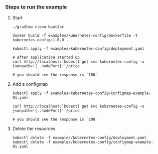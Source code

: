 ### Steps to run the example

1. Start
    ```shell
    ./gradlew clean bootJar
    
    docker build -f examples/kubernetes-config/Dockerfile -t kubernetes-config:1.0.0 .
    
    kubectl apply -f examples/kubernetes-config/deployment.yaml
    ```
   ```shell
   # after application started up
   curl http://localhost:`kubectl get svc kubernetes-config -o jsonpath='{..nodePort}'`/price
   
   # you should see the response is `100`
   ```

2. Add a configmap
    ```shell
    kubectl apply -f examples/kubernetes-config/configmap-example-01.yaml
   
    curl http://localhost:`kubectl get svc kubernetes-config -o jsonpath='{..nodePort}'`/price
   
    # you should see the response is `200`
    ```

3. Delete the resources
    ```shell
    kubectl delete -f examples/kubernetes-config/deployment.yaml
    kubectl delete -f examples/kubernetes-config/configmap-example-01.yaml
    ```
